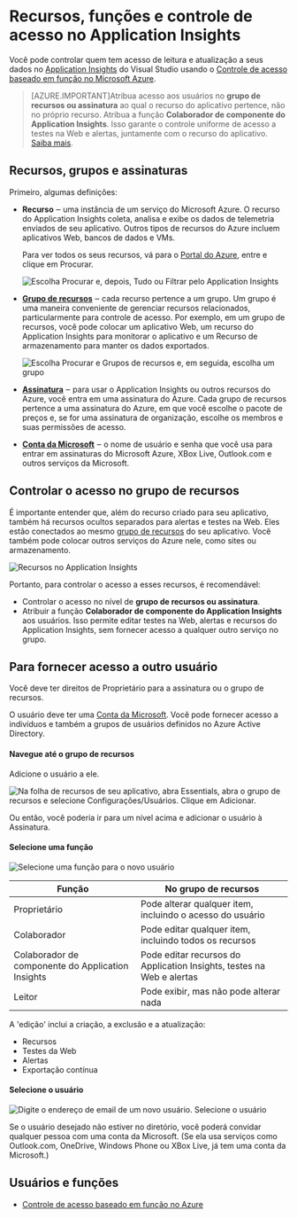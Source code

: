 <properties 
	pageTitle="Recursos, funções e controle de acesso no Application Insights" 
	description="Proprietários, colaboradores e leitores de percepções de sua organização." 
	services="application-insights" 
    documentationCenter=""
	authors="alancameronwills" 
	manager="ronmart"/>

<tags 
	ms.service="application-insights" 
	ms.workload="tbd" 
	ms.tgt_pltfrm="ibiza" 
	ms.devlang="na" 
	ms.topic="article" 
	ms.date="04/21/2015" 
	ms.author="awills"/>
 
# Recursos, funções e controle de acesso no Application Insights

Você pode controlar quem tem acesso de leitura e atualização a seus dados no [Application Insights][start] do Visual Studio usando o [Controle de acesso baseado em função no Microsoft Azure](../role-based-access-control-configure.md).

> [AZURE.IMPORTANT]Atribua acesso aos usuários no **grupo de recursos ou assinatura** ao qual o recurso do aplicativo pertence, não no próprio recurso. Atribua a função **Colaborador de componente do Application Insights**. Isso garante o controle uniforme de acesso a testes na Web e alertas, juntamente com o recurso do aplicativo. [Saiba mais](#access).


## Recursos, grupos e assinaturas

Primeiro, algumas definições:

* **Recurso** ‒ uma instância de um serviço do Microsoft Azure. O recurso do Application Insights coleta, analisa e exibe os dados de telemetria enviados de seu aplicativo. Outros tipos de recursos do Azure incluem aplicativos Web, bancos de dados e VMs. 

    Para ver todos os seus recursos, vá para o [Portal do Azure][portal], entre e clique em Procurar.

    ![Escolha Procurar e, depois, Tudo ou Filtrar pelo Application Insights](./media/app-insights-resources-roles-access-control/10-browse.png)

<a name="resource-group"></a>

* [**Grupo de recursos**][group] ‒ cada recurso pertence a um grupo. Um grupo é uma maneira conveniente de gerenciar recursos relacionados, particularmente para controle de acesso. Por exemplo, em um grupo de recursos, você pode colocar um aplicativo Web, um recurso do Application Insights para monitorar o aplicativo e um Recurso de armazenamento para manter os dados exportados.

    
    ![Escolha Procurar e Grupos de recursos e, em seguida, escolha um grupo](./media/app-insights-resources-roles-access-control/11-group.png)


* [**Assinatura**](https://manage.windowsazure.com) ‒ para usar o Application Insights ou outros recursos do Azure, você entra em uma assinatura do Azure. Cada grupo de recursos pertence a uma assinatura do Azure, em que você escolhe o pacote de preços e, se for uma assinatura de organização, escolhe os membros e suas permissões de acesso.
* [**Conta da Microsoft**][account] ‒ o nome de usuário e senha que você usa para entrar em assinaturas do Microsoft Azure, XBox Live, Outlook.com e outros serviços da Microsoft.


## <a name="access"></a> Controlar o acesso no grupo de recursos

É importante entender que, além do recurso criado para seu aplicativo, também há recursos ocultos separados para alertas e testes na Web. Eles estão conectados ao mesmo [grupo de recursos](#resource-group) do seu aplicativo. Você também pode colocar outros serviços do Azure nele, como sites ou armazenamento.

![Recursos no Application Insights](./media/app-insights-resources-roles-access-control/00-resources.png)

Portanto, para controlar o acesso a esses recursos, é recomendável:

* Controlar o acesso no nível de **grupo de recursos ou assinatura**.
* Atribuir a função **Colaborador de componente do Application Insights** aos usuários. Isso permite editar testes na Web, alertas e recursos do Application Insights, sem fornecer acesso a qualquer outro serviço no grupo. 

## Para fornecer acesso a outro usuário

Você deve ter direitos de Proprietário para a assinatura ou o grupo de recursos.

O usuário deve ter uma [Conta da Microsoft][account]. Você pode fornecer acesso a indivíduos e também a grupos de usuários definidos no Azure Active Directory.

#### Navegue até o grupo de recursos

Adicione o usuário a ele.

![Na folha de recursos de seu aplicativo, abra Essentials, abra o grupo de recursos e selecione Configurações/Usuários. Clique em Adicionar.](./media/app-insights-resources-roles-access-control/01-add-user.png)

Ou então, você poderia ir para um nível acima e adicionar o usuário à Assinatura.

#### Selecione uma função

![Selecione uma função para o novo usuário](./media/app-insights-resources-roles-access-control/03-role.png)

Função | No grupo de recursos
---|---
Proprietário | Pode alterar qualquer item, incluindo o acesso do usuário
Colaborador | Pode editar qualquer item, incluindo todos os recursos
Colaborador de componente do Application Insights | Pode editar recursos do Application Insights, testes na Web e alertas
Leitor | Pode exibir, mas não pode alterar nada

A 'edição' inclui a criação, a exclusão e a atualização:

* Recursos
* Testes da Web
* Alertas
* Exportação contínua

#### Selecione o usuário


![Digite o endereço de email de um novo usuário. Selecione o usuário](./media/app-insights-resources-roles-access-control/04-user.png)

Se o usuário desejado não estiver no diretório, você poderá convidar qualquer pessoa com uma conta da Microsoft. (Se ela usa serviços como Outlook.com, OneDrive, Windows Phone ou XBox Live, já tem uma conta da Microsoft.)



## Usuários e funções

* [Controle de acesso baseado em função no Azure](../role-based-access-control-configure.md)



<!--Link references-->

[account]: https://account.microsoft.com
[group]: ../azure-preview-portal-using-resource-groups.md
[portal]: http://portal.azure.com/
[start]: app-insights-get-started.md

<!---HONumber=58--> 